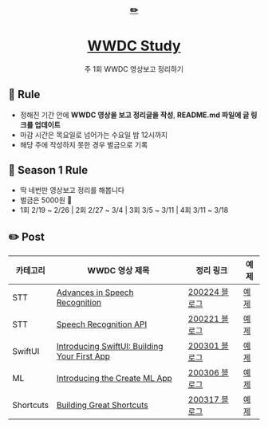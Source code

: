 <div align="center">
    <a href="https://editorjs.io/">
      <h3>✏️</h3>
        <h1>WWDC Study</h1>
    </a>
  주 1회 WWDC 영상보고 정리하기
</div>

## 📌 Rule

- 정해진 기간 안에 **WWDC 영상을 보고 정리글을 작성**, **README.md 파일에 글 링크를 업데이트**
- 마감 시간은 목요일로 넘어가는 수요일 밤 12시까지
- 해당 주에 작성하지 못한 경우 벌금으로 기록

## 🌷 Season 1 Rule

- 딱 네번만 영상보고 정리를 해봅니다
- 벌금은 5000원 💸
- 1회 2/19 ~ 2/26 | 2회 2/27 ~ 3/4 | 3회 3/5 ~ 3/11 | 4회 3/11 ~ 3/18

## ✏️ Post
| 카테고리 | WWDC 영상 제목 | 정리 링크 | 예제 |
|----------|----------------|--------|--------|
|STT|[Advances in Speech Recognition](https://developer.apple.com//wwdc2019/256/)|[200224 블로그](https://hyesunzzang.tistory.com/173)|[예제](STTExample)|
|STT|[Speech Recognition API](https://developer.apple.com/videos/play/wwdc2016/509/)|[200221 블로그](https://hyesunzzang.tistory.com/172?category=626591)|[예제](STTExample)|
|SwiftUI|[Introducing SwiftUI: Building Your First App](https://developer.apple.com/videos/play/wwdc2019/204/)|[200301 블로그](https://hyesunzzang.tistory.com/174)|[예제](Landmarks)|
|ML|[Introducing the Create ML App](https://developer.apple.com/videos/play/wwdc2019/430/)|[200306 블로그](https://hyesunzzang.tistory.com/179)|[예제](CoreML_VisionExample)|
|Shortcuts|[Building Great Shortcuts](https://developer.apple.com/videos/play/wwdc2019/805#)|[200317 블로그](https://hyesunzzang.tistory.com/181)|[예제](#)|
